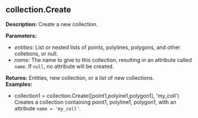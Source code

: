 ## collection.Create  
  
  
**Description:** Create a new collection.  
  
**Parameters:**  
  * *entities:* List or nested lists of points, polylines, polygons, and other colletions, or null.  
  * *name:* The name to give to this collection, resulting in an attribute called `name`. If `null`, no attribute will be created.  
  
**Returns:** Entities, new collection, or a list of new collections.  
**Examples:**  
  * collection1 = collection.Create([point1,polyine1,polygon1], 'my_coll')  
    Creates a collection containing point1, polyline1, polygon1, with an attribute `name = 'my_coll'`.
  
